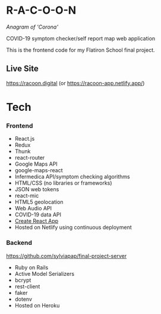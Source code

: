 # R-A-C-O-O-N
*Anagram of 'Corona'* 

COVID-19 symptom checker/self report map web application

This is the frontend code for my Flatiron School final project.

## Live Site

https://racoon.digital (or https://racoon-app.netlify.app/)

# Tech

### Frontend

* React.js
* Redux
* Thunk
* react-router
* Google Maps API
* google-maps-react
* Infermedica API/symptom checking algorithms
* HTML/CSS (no libraries or frameworks)
* JSON web tokens
* react-mic
* HTML5 geolocation
* Web Audio API
* COVID-19 data API
* [Create React App](https://github.com/facebook/create-react-app)
* Hosted on Netlify using continuous deployment


### Backend

https://github.com/sylviapap/final-project-server

* Ruby on Rails
* Active Model Serializers
* bcrypt
* rest-client
* faker
* dotenv
* Hosted on Heroku